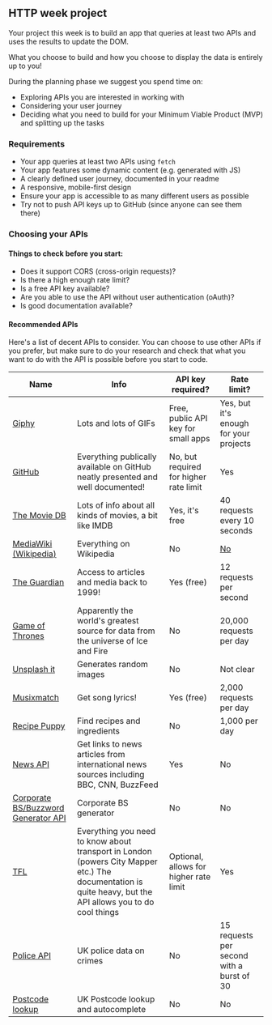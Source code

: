 ## HTTP week project

Your project this week is to build an app that queries at least two APIs and uses the results to update the DOM.

What you choose to build and how you choose to display the data is entirely up to you!

During the planning phase we suggest you spend time on:

- Exploring APIs you are interested in working with
- Considering your user journey
- Deciding what you need to build for your Minimum Viable Product (MVP) and splitting up the tasks

### Requirements

- Your app queries at least two APIs using `fetch`
- Your app features some dynamic content (e.g. generated with JS)
- A clearly defined user journey, documented in your readme
- A responsive, mobile-first design
- Ensure your app is accessible to as many different users as possible
- Try not to push API keys up to GitHub (since anyone can see them there)

### Choosing your APIs

#### Things to check before you start:

- Does it support CORS (cross-origin requests)?
- Is there a high enough rate limit?
- Is a free API key available?
- Are you able to use the API without user authentication (oAuth)?
- Is good documentation available?

#### Recommended APIs

Here's a list of decent APIs to consider. You can choose to use other APIs if you prefer, but make sure to do your research and check that what you want to do with the API is possible before you start to code.

| Name                                                                                               | Info                                                                                                                                                       | API key required?                      | Rate limit?                                                      |
| -------------------------------------------------------------------------------------------------- | ---------------------------------------------------------------------------------------------------------------------------------------------------------- | -------------------------------------- | ---------------------------------------------------------------- |
| [Giphy](https://api.giphy.com/)                                                                    | Lots and lots of GIFs                                                                                                                                      | Free, public API key for small apps    | Yes, but it's enough for your projects                           |
| [GitHub](https://developer.github.com/v3/)                                                         | Everything publically available on GitHub neatly presented and well documented!                                                                            | No, but required for higher rate limit | Yes                                                              |
| [The Movie DB](https://www.themoviedb.org/documentation/api)                                       | Lots of info about all kinds of movies, a bit like IMDB                                                                                                    | Yes, it's free                         | 40 requests every 10 seconds                                     |
| [MediaWiki (Wikipedia)](https://www.mediawiki.org/wiki/API:Main_page)                              | Everything on Wikipedia                                                                                                                                    | No                                     | [No](https://www.mediawiki.org/wiki/API:Etiquette#Request_limit) |
| [The Guardian](http://open-platform.theguardian.com/)                                              | Access to articles and media back to 1999!                                                                                                                 | Yes (free)                             | 12 requests per second                                           |
| [Game of Thrones](https://anapioficeandfire.com/)                                                  | Apparently the world's greatest source for data from the universe of Ice and Fire                                                                          | No                                     | 20,000 requests per day                                          |
| [Unsplash it](https://unsplash.it/)                                                                | Generates random images                                                                                                                                    | No                                     | Not clear                                                        |
| [Musixmatch](https://developer.musixmatch.com/documentation)                                       | Get song lyrics!                                                                                                                                           | Yes (free)                             | 2,000 requests per day                                           |
| [Recipe Puppy](http://www.recipepuppy.com/about/api/)                                              | Find recipes and ingredients                                                                                                                               | No                                     | 1,000 per day                                                    |
| [News API](https://newsapi.org/#documentation)                                                     | Get links to news articles from international news sources including BBC, CNN, BuzzFeed                                                                    | Yes                                    | No                                                               |
| [Corporate BS/Buzzword Generator API](https://github.com/sameerkumar18/corporate-bs-generator-api) | Corporate BS generator                                                                                                                                     | No                                     | No                                                               |
| [TFL](https://api-portal.tfl.gov.uk/docs)                                                          | Everything you need to know about transport in London (powers City Mapper etc.) The documentation is quite heavy, but the API allows you to do cool things | Optional, allows for higher rate limit | Yes                                                              |
| [Police API ](https://data.police.uk/docs/)                                                        | UK police data on crimes                                                                                                                                   | No                                     | 15 requests per second with a burst of 30                        |
| [Postcode lookup](https://postcodes.io/)                                                           | UK Postcode lookup and autocomplete                                                                                                                        | No                                     | No                                                               |
